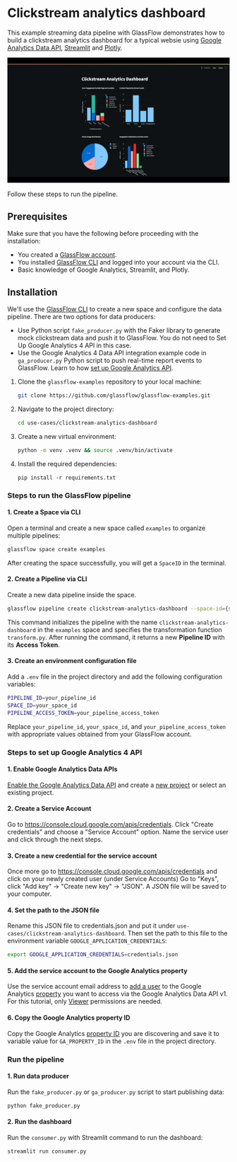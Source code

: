 # Clickstream analytics dashboard

This example streaming data pipeline with GlassFlow demonstrates how to build a clickstream analytics dashboard for a typical websie using [Google Analytics Data API](https://developers.google.com/analytics/devguides/reporting/data/v1), [Streamlit](https://streamlit.io/) and [Plotly](https://plotly.com/).

![Clickstream dashboard with GlassFlow](/assets/Clickstream%20analytics%20dashboard%20use%20case.gif)

Follow these steps to run the pipeline.

## Prerequisites

Make sure that you have the following before proceeding with the installation:

- You created a [GlassFlow account](https://learn.glassflow.dev/docs/get-started/create-account).
- You installed [GlassFlow CLI](https://learn.glassflow.dev/docs/get-started/glassflow-cli) and logged into your account via the CLI.
- Basic knowledge of Google Analytics, Streamlit, and Plotly.

## Installation

We'll use the [GlassFlow CLI](https://learn.glassflow.dev/docs/get-started/glassflow-cli) to create a new space and configure the data pipeline. There are two options for data producers:

- Use Python script `fake_producer.py` with the Faker library to generate mock clickstream data and push it to GlassFlow. You do not need to Set Up Google Analytics 4 API in this case.
- Use the Google Analytics 4 Data API integration example code in `ga_producer.py` Python script to push real-time report events to GlassFlow. Learn to how [set up Google Analytics API](#steps-to-set-up-google-analytics-4-api).

1. Clone the `glassflow-examples` repository to your local machine:
    
    ```bash
    git clone https://github.com/glassflow/glassflow-examples.git
    ```
    
2. Navigate to the project directory:
    
    ```bash
    cd use-cases/clickstream-analytics-dashboard
    ```

3. Create a new virtual environment:
    
    ```bash
    python -m venv .venv && source .venv/bin/activate
    ```
    
4. Install the required dependencies:
    
    ```
    pip install -r requirements.txt
    ```    

### Steps to run the GlassFlow pipeline

#### 1. Create a Space via CLI

Open a terminal and create a new space called `examples` to organize multiple pipelines:

```bash
glassflow space create examples
```

After creating the space successfully, you will get a `SpaceID` in the terminal.

#### 2. Create a Pipeline via CLI

Create a new data pipeline inside the space.

```bash
glassflow pipeline create clickstream-analytics-dashboard --space-id={space_id} --function=transform.py
```

This command initializes the pipeline with the name `clickstream-analytics-dashboard` in the `examples` space and specifies the transformation function `transform.py`. After running the command, it returns a new **Pipeline ID** with its **Access Token**.

#### 3. Create an environment configuration file

Add a `.env` file in the project directory and add the following configuration variables:

```bash
PIPELINE_ID=your_pipeline_id
SPACE_ID=your_space_id
PIPELINE_ACCESS_TOKEN=your_pipeline_access_token
```

Replace `your_pipeline_id`, `your_space_id`, and `your_pipeline_access_token` with appropriate values obtained from your GlassFlow account.

### Steps to set up Google Analytics 4 API

#### 1. Enable Google Analytics Data APIs 

[Enable the Google Analytics Data API](https://console.cloud.google.com/flows/enableapi?apiid=analyticsdata.googleapis.com)
and create a [new project](https://console.cloud.google.com/projectcreate) or select an existing project.

#### 2. Create a Service Account

Go to https://console.cloud.google.com/apis/credentials. Click "Create credentials" and choose a "Service Account" option. Name the service user and click through the next steps.

#### 3. Create a new credential for the service account

Once more go to https://console.cloud.google.com/apis/credentials and click on your newly created user (under Service Accounts)
Go to "Keys", click "Add key" -> "Create new key" -> "JSON". A JSON file will be saved to your computer.

#### 4. Set the path to the JSON file

Rename this JSON file to credentials.json and put it under `use-cases/clickstream-analytics-dashboard`. Then set the path to
this file to the environment variable `GOOGLE_APPLICATION_CREDENTIALS`:

```sh
export GOOGLE_APPLICATION_CREDENTIALS=credentials.json
```

#### 5. Add the service account to the Google Analytics property

Use the service account email address to [add a user](https://support.google.com/analytics/answer/1009702) to the Google Analytics [property](https://developers.google.com/analytics/devguides/reporting/data/v1/property-id) you want to access via the Google Analytics Data API v1. For this tutorial, only [Viewer](https://support.google.com/analytics/answer/9305587) permissions are needed.

#### 6. Copy the Google Analytics property ID

Copy the Google Analytics [property ID](https://developers.google.com/analytics/devguides/reporting/data/v1/property-id) you are discovering and save it to variable value for `GA_PROPERTY_ID` in the `.env` file in the project directory.

### Run the pipeline

#### 1. Run data producer

Run the `fake_producer.py` or `ga_producer.py` script to start publishing data:

```bash
python fake_producer.py
```

#### 2. Run the dashboard

Run the `consumer.py` with Streamlit command to run the dashboard:

```bash
streamlit run consumer.py
```

